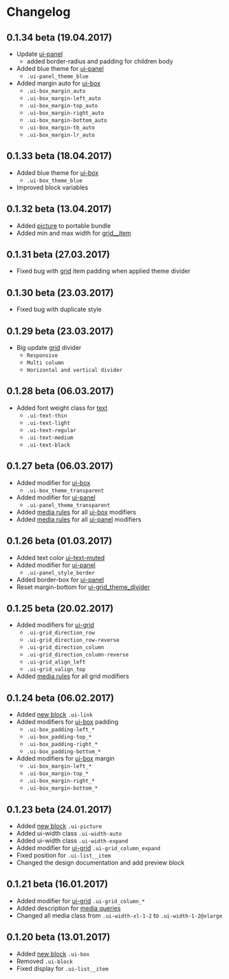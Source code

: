 <!--
changelog|3
-->

# Changelog

## 0.1.34 beta (19.04.2017)

- Update [ui-panel](docs/blocks/panel.html)
    - added border-radius and padding for children body
- Added blue theme for [ui-panel](docs/blocks/panel.html)
    - `.ui-panel_theme_blue`
- Added margin auto for [ui-box](docs/blocks/box.html)
    - `.ui-box_margin_auto`
    - `.ui-box_margin-left_auto`
    - `.ui-box_margin-top_auto`
    - `.ui-box_margin-right_auto`
    - `.ui-box_margin-bottom_auto`
    - `.ui-box_margin-tb_auto`
    - `.ui-box_margin-lr_auto`

## 0.1.33 beta (18.04.2017)

- Added blue theme for [ui-box](docs/blocks/box.html)
    - `.ui-box_theme_blue`
- Improved block variables


## 0.1.32 beta (13.04.2017)

- Added [picture](docs/blocks/picture.html) to portable bundle
- Added min and max width for [grid__item](docs/blocks/grid.html)


## 0.1.31 beta (27.03.2017)

- Fixed bug with [grid](docs/blocks/grid.html) item padding when applied theme divider


## 0.1.30 beta (23.03.2017)

- Fixed bug with duplicate style


## 0.1.29 beta (23.03.2017)

- Big update [grid](docs/blocks/grid.html) divider
    - `Responsive`
    - `Multi column`
    - `Horizontal and vertical divider`


## 0.1.28 beta (06.03.2017)

- Added font weight class for [text](docs/helpers/text.html)
    - `.ui-text-thin`
    - `.ui-text-light`
    - `.ui-text-regular`
    - `.ui-text-medium`
    - `.ui-text-black`


## 0.1.27 beta (06.03.2017)

- Added modifier for [ui-box](docs/blocks/box.html)
    - `.ui-box_theme_transparent`
- Added modifier for [ui-panel](docs/blocks/panel.html)
    - `.ui-panel_theme_transparent`
- Added [media rules](docs/base/media.html) for all [ui-box](docs/blocks/box.html) modifiers
- Added [media rules](docs/base/media.html) for all [ui-panel](docs/blocks/panel.html) modifiers


## 0.1.26 beta (01.03.2017)

- Added text color [ui-text-muted](docs/helpers/text.html)
- Added modifier for [ui-panel](docs/blocks/panel.html)
    - `.ui-panel_style_border`
- Added border-box for [ui-panel](docs/blocks/panel.html)
- Reset margin-bottom for [ui-grid_theme_divider](docs/blocks/grid.html)


## 0.1.25 beta (20.02.2017)

- Added modifiers for [ui-grid](docs/blocks/grid.html)
    - `.ui-grid_direction_row`
    - `.ui-grid_direction_row-reverse`
    - `.ui-grid_direction_column`
    - `.ui-grid_direction_column-reverse`
    - `.ui-grid_align_left`
    - `.ui-grid_valign_top`
- Added [media rules](docs/base/media.html) for all grid modifiers


## 0.1.24 beta (06.02.2017)

- Added [new block](docs/blocks/link.html) `.ui-link`
- Added modifiers for [ui-box](docs/blocks/box.html) padding
    - `.ui-box_padding-left_*`
    - `.ui-box_padding-top_*`
    - `.ui-box_padding-right_*`
    - `.ui-box_padding-bottom_*`
- Added modifiers for [ui-box](docs/blocks/box.html) margin
    - `.ui-box_margin-left_*`
    - `.ui-box_margin-top_*`
    - `.ui-box_margin-right_*`
    - `.ui-box_margin-bottom_*`


## 0.1.23 beta (24.01.2017)

- Added [new block](docs/blocks/picture.html) `.ui-picture`
- Added ui-width class `.ui-width-auto`
- Added ui-width class `.ui-width-expand`
- Added modifier for [ui-grid](docs/blocks/grid.html) `.ui-grid_column_expand`
- Fixed position for `.ui-list__item`
- Changed the design documentation and add preview block


## 0.1.21 beta (16.01.2017)

- Added modifier for [ui-grid](docs/blocks/grid.html) `.ui-grid_column_*`
- Added description for [media queries](docs/base/media.html)
- Changed all media class from `.ui-width-xl-1-2` to `.ui-width-1-2@xlarge`


## 0.1.20 beta (13.01.2017)

- Added [new block](docs/blocks/box.html) `.ui-box`
- Removed `.ui-block`
- Fixed display for `.ui-list__item`
